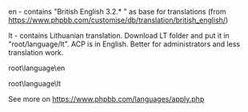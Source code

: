 en - contains "British English 3.2.* " as base for translations (from https://www.phpbb.com/customise/db/translation/british_english/)

lt - contains Lithuanian translation. Download LT folder and put it in "root/language/lt". ACP is in English. Better for administrators and less translation work.

root\language\en

root\language\lt

See more on https://www.phpbb.com/languages/apply.php
